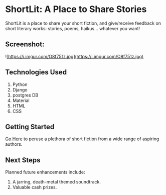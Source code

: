 # ShortLit: A Place to Share Stories
ShortLit is a place to share your short fiction, and give/receive feedback on short literary works: stories, poems, haikus… whatever you want!

## Screenshot:
![https://i.imgur.com/O8f751z.jpg](https://i.imgur.com/O8f751z.jpg)


## Technologies Used
1. Python
2. Django
3. postgres DB
1. Material
2. HTML
1. CSS  

## Getting Started
 [Go Here](https://git.generalassemb.ly/SEI-CC/SEIR-10-26-20/blob/master/work/w08b/d2/01-02-uploading-images-django/uploading-images-django.md) to peruse a plethora of short fiction from a wide range of aspiring authors. 

## Next Steps
Planned future enhancements include:
1. A jarring, death-metal themed soundtrack.
2. Valuable cash prizes.